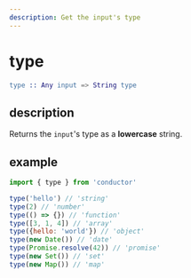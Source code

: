 ```yaml
---
description: Get the input's type
---
```


# type

```erlang
type :: Any input => String type
```

## description

Returns the `input`'s type as a **lowercase** string.

## example

```javascript
import { type } from 'conductor'

type('hello') // 'string'
type(2) // 'number'
type(() => {}) // 'function'
type([3, 1, 4]) // 'array'
type({hello: 'world'}) // 'object'
type(new Date()) // 'date'
type(Promise.resolve(42)) // 'promise'
type(new Set()) // 'set'
type(new Map()) // 'map'
```

